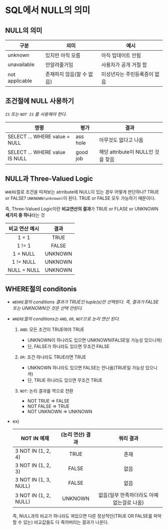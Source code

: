 # SQL에서 NULL의 의미



## NULL의 의미

| 구분           | 의미                      | 예시                         |
|----------------|---------------------------|------------------------------|
| unknown        | 있지만 아직 모름          | 아직 업데이트 안됨           |
| unavailable    | 안알려줄거임              | 사용자가 공개 거절 함        |
| not applicable | 존재하지 않음(할 수 없음) | 미성년자는 주민등록증이 없음 |


## 조건절에 NULL 사용하기

_`IS` 또는 `NOT IS` 를 사용해야 한다._

| 명령                           | 평가     | 결과                              |
|--------------------------------|----------|-----------------------------------|
| SELECT ... WHERE value = NULL  | ass hole | 아무것도 없다고 나옴              |
| SELECT ... WHERE value IS NULL | good job | 해당 attribute이 NULL인 것을 찾음 |


## NULL과 Three-Valued Logic

`WHERE`절로 조건을 따져보는 atrribute에 NULL이 있는 경우 어떻게 판단하나? TRUE or FALSE?
`UNKNOWN(unknown)`이 된다. TRUE or FALSE 모두 가능하기 때문이다.

즉, Three-Valued Logic이란 **비교연산의 결과**가 TRUE or FLASE or UNKNOWN **세가지 중 하나**라는 것

| 비교 연산 예시      | 결과        |
| :----------------:  | :---------: |
| 1 = 1               | TRUE        |
| 1 != 1              | FALSE       |
| 1 = NULL            | UNKNOWN     |
| 1 != NULL           | UNKNOWN     |
| NULL = NULL         | UNKNOWN     |


## WHERE절의 conditonis

- _`WEHRE`절의 conditions 결과가 TRUE인 tuple(s)만 선택된다.
  즉, 결과가 FALSE 또는 UNKNOWN인 것은 선택 안된다._

- _`WHERE`절의 conditions는 `AND`, `OR`, `NOT`으로 논리 연산 된다._

  1. `AND`: 모든 조건이 TRUE여야 TRUE
      - UNKNOWN이 하나라도 있으면 UNKNOWN(FALSE일 가능성 있으니까)
      - 단, FALSE가 하나라도 있으면 무조건 FALSE

  2. `OR`: 조건 하나라도 TRUE라면 TRUE
      - UNKNOWN 하나라도 있으면 FALSE는 안나옴(TRUE일 가능성 있으니까)
      - 단, TRUE 하나라도 있으면 무조건 TRUE

  3. `NOT`: 논리 결과를 역으로 전환
      - NOT TRUE => FALSE
      - NOT FALSE => TRUE
      - NOT UNKNOWN => UNKNOWN


- ex)

  | NOT IN 예제           | (논리 연산) 결과    | 쿼리 결과                                  |
  | --------------------  | :-----------------: | :----------------------------------------: |
  | 3 NOT IN (1, 2, 4)    | TRUE                | 존재                                       |
  | 3 NOT IN (1, 2, 3)    | FALSE               | 없음                                       |
  | 3 NOT IN (1, 3, NULL) | FALSE               | 없음                                       |
  | 3 NOT IN (1, 2, NULL) | UNKNOWN             | 없음(일부 만족하더라도 아예 없는걸로 나옴) |

  즉, NULL과의 비교가 하나라도 껴있으면 다른 정상적인(TRUE OR FALSE를 파악할 수 있는) 비교값들도 다
  죽어버리는 결과가 나온다.
